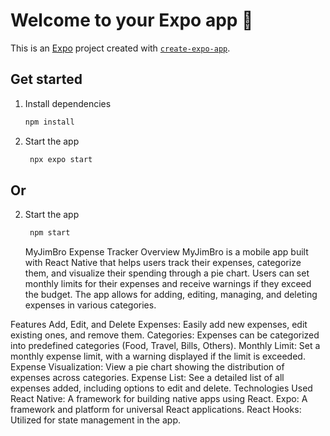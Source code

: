 # Welcome to your Expo app 👋

This is an [Expo](https://expo.dev) project created with [`create-expo-app`](https://www.npmjs.com/package/create-expo-app).

## Get started

1. Install dependencies

   ```bash
   npm install
   ```

2. Start the app

   ```bash
    npx expo start
   ```

## Or

2. Start the app

   ```bash
    npm start
   ```



   MyJimBro Expense Tracker
Overview
MyJimBro is a mobile app built with React Native that helps users track their expenses, categorize them, and visualize their spending through a pie chart. Users can set monthly limits for their expenses and receive warnings if they exceed the budget. The app allows for adding, editing, managing, and deleting expenses in various categories.

Features
Add, Edit, and Delete Expenses: Easily add new expenses, edit existing ones, and remove them.
Categories: Expenses can be categorized into predefined categories (Food, Travel, Bills, Others).
Monthly Limit: Set a monthly expense limit, with a warning displayed if the limit is exceeded.
Expense Visualization: View a pie chart showing the distribution of expenses across categories.
Expense List: See a detailed list of all expenses added, including options to edit and delete.
Technologies Used
React Native: A framework for building native apps using React.
Expo: A framework and platform for universal React applications.
React Hooks: Utilized for state management in the app.
